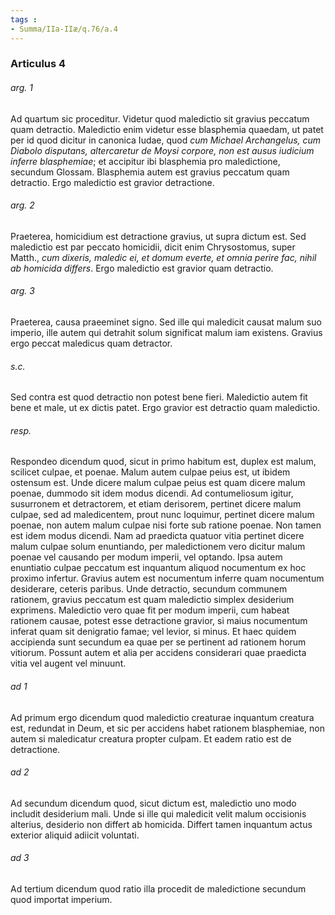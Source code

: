 ```yaml
---
tags : 
- Summa/IIa-IIæ/q.76/a.4
---
```


### Articulus 4

###### arg. 1
Ad quartum sic proceditur. Videtur quod maledictio sit gravius peccatum quam detractio. Maledictio enim videtur esse blasphemia quaedam, ut patet per id quod dicitur in canonica Iudae, quod *cum Michael Archangelus, cum Diabolo disputans, altercaretur de Moysi corpore, non est ausus iudicium inferre blasphemiae*; et accipitur ibi blasphemia pro maledictione, secundum Glossam. Blasphemia autem est gravius peccatum quam detractio. Ergo maledictio est gravior detractione.

###### arg. 2
Praeterea, homicidium est detractione gravius, ut supra dictum est. Sed maledictio est par peccato homicidii, dicit enim Chrysostomus, super Matth., *cum dixeris, maledic ei, et domum everte, et omnia perire fac, nihil ab homicida differs*. Ergo maledictio est gravior quam detractio.

###### arg. 3
Praeterea, causa praeeminet signo. Sed ille qui maledicit causat malum suo imperio, ille autem qui detrahit solum significat malum iam existens. Gravius ergo peccat maledicus quam detractor.

###### s.c.
Sed contra est quod detractio non potest bene fieri. Maledictio autem fit bene et male, ut ex dictis patet. Ergo gravior est detractio quam maledictio.

###### resp.
Respondeo dicendum quod, sicut in primo habitum est, duplex est malum, scilicet culpae, et poenae. Malum autem culpae peius est, ut ibidem ostensum est. Unde dicere malum culpae peius est quam dicere malum poenae, dummodo sit idem modus dicendi. Ad contumeliosum igitur, susurronem et detractorem, et etiam derisorem, pertinet dicere malum culpae, sed ad maledicentem, prout nunc loquimur, pertinet dicere malum poenae, non autem malum culpae nisi forte sub ratione poenae. Non tamen est idem modus dicendi. Nam ad praedicta quatuor vitia pertinet dicere malum culpae solum enuntiando, per maledictionem vero dicitur malum poenae vel causando per modum imperii, vel optando. Ipsa autem enuntiatio culpae peccatum est inquantum aliquod nocumentum ex hoc proximo infertur. Gravius autem est nocumentum inferre quam nocumentum desiderare, ceteris paribus. Unde detractio, secundum communem rationem, gravius peccatum est quam maledictio simplex desiderium exprimens. Maledictio vero quae fit per modum imperii, cum habeat rationem causae, potest esse detractione gravior, si maius nocumentum inferat quam sit denigratio famae; vel levior, si minus. Et haec quidem accipienda sunt secundum ea quae per se pertinent ad rationem horum vitiorum. Possunt autem et alia per accidens considerari quae praedicta vitia vel augent vel minuunt.

###### ad 1
Ad primum ergo dicendum quod maledictio creaturae inquantum creatura est, redundat in Deum, et sic per accidens habet rationem blasphemiae, non autem si maledicatur creatura propter culpam. Et eadem ratio est de detractione.

###### ad 2
Ad secundum dicendum quod, sicut dictum est, maledictio uno modo includit desiderium mali. Unde si ille qui maledicit velit malum occisionis alterius, desiderio non differt ab homicida. Differt tamen inquantum actus exterior aliquid adiicit voluntati.

###### ad 3
Ad tertium dicendum quod ratio illa procedit de maledictione secundum quod importat imperium.

